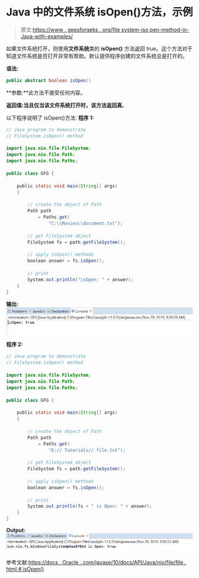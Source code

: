 # Java 中的文件系统 isOpen()方法，示例

> 原文:[https://www . geesforgeks . org/file system-iso pen-method-in-Java-with-examples/](https://www.geeksforgeeks.org/filesystem-isopen-method-in-java-with-examples/)

如果文件系统打开，则使用**文件系统**类的 **isOpen()** 方法返回 true。这个方法对于知道文件系统是否打开非常有帮助。默认提供程序创建的文件系统总是打开的。

**语法:**

```java
public abstract boolean isOpen()

```

**参数:**此方法不接受任何内容。

**返回值:**当且仅当该文件系统打开时，该方法返回**真**。

以下程序说明了 isOpen()方法:
**程序 1:**

```java
// Java program to demonstrate
// FileSystem.isOpen() method

import java.nio.file.FileSystem;
import java.nio.file.Path;
import java.nio.file.Paths;

public class GFG {

    public static void main(String[] args)
    {

        // create the object of Path
        Path path
            = Paths.get(
                "C:\\Movies\\document.txt");

        // get FileSystem object
        FileSystem fs = path.getFileSystem();

        // apply isOpen() methods
        boolean answer = fs.isOpen();

        // print
        System.out.println("isOpen: " + answer);
    }
}
```

**输出:**
![](img/216fff42f8b79df1e93beb25563a3246.png)

**程序 2:**

```java
// Java program to demonstrate
// FileSystem.isOpen() method

import java.nio.file.FileSystem;
import java.nio.file.Path;
import java.nio.file.Paths;

public class GFG {

    public static void main(String[] args)
    {

        // create the object of Path
        Path path
            = Paths.get(
                "E:// Tutorials// file.txt");

        // get FileSystem object
        FileSystem fs = path.getFileSystem();

        // apply isOpen() methods
        boolean answer = fs.isOpen();

        // print
        System.out.println(fs + " is Open: " + answer);
    }
}
```

**Output:**![](img/a9de6841365fc9dc596bbf91b3f1f0d8.png)

参考文献:[https://docs . Oracle . com/javase/10/docs/API/Java/nio/file/file . html # isOpen()](https://docs.oracle.com/javase/10/docs/api/java/nio/file/FileSystem.html#isOpen())